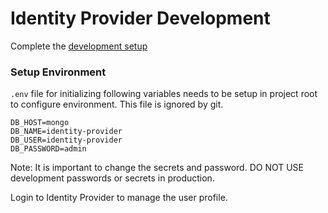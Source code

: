 # Identity Provider Development

Complete the [development setup](/development/README.md)

### Setup Environment

`.env` file for initializing following variables needs to be setup in project root to configure environment. This file is ignored by git.

```
DB_HOST=mongo
DB_NAME=identity-provider
DB_USER=identity-provider
DB_PASSWORD=admin
```

Note: It is important to change the secrets and password. DO NOT USE development passwords or secrets in production.

Login to Identity Provider to manage the user profile.
